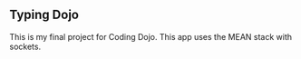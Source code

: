 ## Typing Dojo


This is my final project for Coding Dojo. This app uses the MEAN stack with sockets.